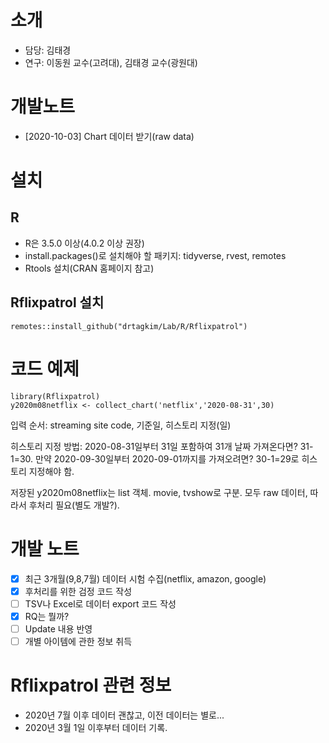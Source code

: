 # 소개
- 담당: 김태경
- 연구: 이동원 교수(고려대), 김태경 교수(광원대)

# 개발노트
* [2020-10-03] Chart 데이터 받기(raw data)

# 설치
## R
* R은 3.5.0 이상(4.0.2 이상 권장)
* install.packages()로 설치해야 할 패키지: tidyverse, rvest, remotes
* Rtools 설치(CRAN 홈페이지 참고)

## Rflixpatrol 설치

```
remotes::install_github("drtagkim/Lab/R/Rflixpatrol")
```

# 코드 예제

```{r}
library(Rflixpatrol)
y2020m08netflix <- collect_chart('netflix','2020-08-31',30) 
```
입력 순서: streaming site code, 기준일, 히스토리 지정(일)

히스토리 지정 방법: 2020-08-31일부터 31일 포함하여 31개 날짜 가져온다면? 31-1=30. 만약 2020-09-30일부터 2020-09-01까지를 가져오려면? 30-1=29로 히스토리 지정해야 함.

저장된 y2020m08netflix는 list 객체. movie, tvshow로 구분. 모두 raw 데이터, 따라서 후처리 필요(별도 개발?).

# 개발 노트
- [x] 최근 3개월(9,8,7월) 데이터 시험 수집(netflix, amazon, google)
- [x] 후처리를 위한 검정 코드 작성
- [ ] TSV나 Excel로 데이터 export 코드 작성
- [x] RQ는 뭘까?
- [ ] Update 내용 반영
- [ ] 개별 아이템에 관한 정보 취득

# Rflixpatrol 관련 정보
* 2020년 7월 이후 데이터 괜찮고, 이전 데이터는 별로...
* 2020년 3월 1일 이후부터 데이터 기록.